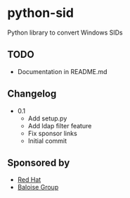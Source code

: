 # python-sid

Python library to convert Windows SIDs

## TODO

* Documentation in README.md

## Changelog
* 0.1
  * Add setup.py
  * Add ldap filter feature
  * Fix sponsor links
  * Initial commit

## Sponsored by

* [Red Hat](http://www.redhat.com)
* [Baloise Group](http://www.baloise.com)
